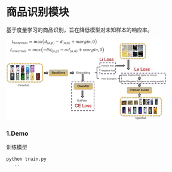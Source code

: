 # 商品识别模块
基于度量学习的商品识别，旨在降低模型对未知样本的响应率。

![image](https://github.com/Wzj02200059/Products_Recognition/blob/master/WzzClas/demo/demo0.jpg)

### 1.Demo
训练模型
 ```python
python train.py 
    --
 ```
